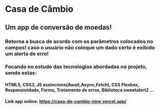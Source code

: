 # Casa de Câmbio
## Um app de conversão de moedas!
### Retorna a busca de acordo com os parâmetros colocados no campos! caso o usuário não coloque um dado certo é exibido um alerta de erro!
### Focando no estudo das tecnologias abordadas no projeto, sendo estas:
#### HTML5, CSS3, JS assíncrono(Await,Async,Fetch), CSS Flexbox, Responsividade, Forms, Tratamento de erros, Biblioteca sweetalert2 ...
#### Link app online: https://casa-de-cambio-nine.vercel.app/



